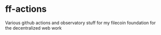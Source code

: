 # ff-actions
Various github actions and observatory stuff for my filecoin foundation for the decentralized web work
